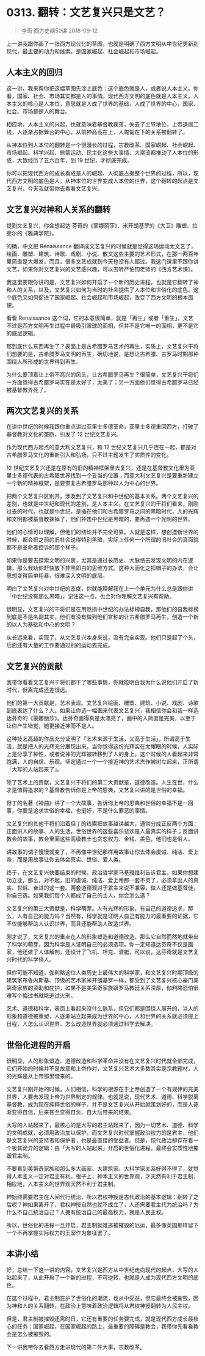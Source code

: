 # 0313. 翻转：文艺复兴只是文艺？
> 李筠·西方史纲50讲
2018-09-12

上一讲我跟你画了一张西方现代化的草图，也就是明确了西方文明从中世纪更新到现代，最主要的动力和线索，是国家崛起、社会崛起和市场崛起。

## 人本主义的回归
这一讲，我来帮你把这幅草图先涂上底色：这个底色就是人，或者说人本主义。你看，国家、社会、市场其实都是人的事情。现代西方文明的底色就是人本主义。人本主义的核心是人本位，意思就是人成了世界的基础，人成了世界的中心，国家、社会、市场都是人的舞台。

相应地，人本主义的兴起，也就意味着基督教衰落，失去了主导地位，上帝退居二线，人逐渐占据舞台的中心，从前神高高在上、人匍匐在下的关系被翻转了。

从神本位到人本位的翻转是一个很漫长的过程，宗教改革、国家崛起、社会崛起、市场崛起、科学兴起、启蒙运动、民主化这些大事情、大潮流都推动了人本位的形成，大致经历了五六百年，到 19 世纪，才彻底完成。

你可以把现代西方的成长看成是人的崛起、人彻底占据整个世界的过程，所以，现代西方文明的底色是人。从神本位的世界变成人本位的世界，这个翻转的起点是文艺复兴，今天我就带你去看看文艺复兴。

## 文艺复兴对神和人关系的翻转
提到文艺复兴，你会想起达·芬奇的《蒙娜丽莎》、米开朗基罗的《大卫》雕塑、拉斐尔的《雅典学院》。

的确，中文把 Renaissance 翻译成文艺复兴的时候就是觉得这场运动太文艺了，绘画、雕塑、建筑、诗歌、戏剧、小说、散文这些主要的艺术形式，在那一两百年里简直是大爆发，而且，很多文艺成就到今天也没有人超过。我这门课里不跟你讲文艺，如果你对文艺复兴的文艺感兴趣，可以去听严伯钧老师的《西方艺术课》。

我这里要跟你讲的是，文艺复兴如何开启了一个新的历史进程，也就是它翻转了神和人的关系，以及，文艺复兴如何为当时的社会提供了人本位和世俗化的底色。这个底色又如何促进了国家崛起、社会崛起和市场崛起，改变了西方文明的根本面貌。

看看 Renaissance 这个词，它的本意很简单，就是「再生」或者「重生」。文艺不过是西方文明再生过程中最吸引眼球的面相，但并不是它唯一的面相，更不是它的底层逻辑。

那到底什么东西再生了？表面上是古希腊罗马艺术的再生，实质上，文艺复兴干将们想要的是，古希腊罗马文明的再生，确切地说，是想让古希腊、古罗马时期那种围绕人所形成的世界得到再生。

为什么要顶着让上帝不高兴的风头，让古希腊罗马再生？很简单，文艺复兴干将们一方面觉得古希腊罗马实在是太好了，太美了；另一方面他们觉得古希腊罗马已经被基督教弄死了。

## 两次文艺复兴的关系
在讲中世纪的时候我跟你重点讲过亚里士多德革命，亚里士多德重回西方，打破了基督教对文化的垄断，引发了 12 世纪文艺复兴。

作为现代西方起点的意大利文艺复兴，和 12 世纪文艺复兴几乎连在一起，都是对古希腊罗马文化的重新引入和弘扬，只不过主题发生了实质性的变化。

12 世纪文艺复兴还是在原有的旧的精神框架里去复兴，还是在基督教文化里为亚里士多德代表的古希腊世界找到一个妥当的位置；而意大利文艺复兴是要重新建立一个新的精神框架，是要恢复古希腊罗马那种以人为中心的世界。

把两个文艺复兴区别开，涉及到了文艺复兴和中世纪的基本关系。两个文艺复兴的差别，也就是中世纪和现代的差别，是人本主义。在文艺复兴的干将们看来，刚刚过去的时代，也就是中世纪，是插在他们和古希腊罗马之间的黑暗时代，人的光辉和文明都被基督教抹掉了，他们抨击中世纪是黑暗的，要再造一个光明的世界。

他们的心情可以理解，但他们的结论并不完全可靠。人就是这样，想创造新世界的时候，都会把之前的旧社会说得特别黑暗，实际上任何一个所谓的旧社会的真面貌都不是革命者控诉的那个样子。

如果你是要去探索文明的兴衰，尤其是通过长历史、大脉络去发现文明的内在逻辑，那么我劝你赶快放下非黑即白的思维方式。这种大而化之扣帽子的办法，会让思想变得简单粗暴，很难深入文明的底层。

明白了文艺复兴对中世纪的态度，你就能理解我在上一个单元为什么总是跟你讲「中世纪没有那么黑暗」，记住这一点，也会对你理解文艺复兴有帮助。

很明显，文艺复兴的干将们是在用贬损中世纪的办法标榜自我，那他们的自我标榜到底是不是名副其实，他们有没有做到他们宣称的让古希腊罗马再生，创造一个新的以人为基础和中心的文明？

从长远来看，实现了，从文艺复兴本身来说，没有完全实现。他们只是起了个头，后面还有大量的工作要通过别的运动去完成。

## 文艺复兴的贡献
我带你看看文艺复兴干将们都干了哪些事情，你就能明白我为什么说他们开启了新时代，但离完成还差很远。

他们的第一大贡献是，艺术表现。文艺复兴绘画、雕塑、建筑、小说、戏剧、诗歌到底表达了什么？人。如果让你选一幅画来代表文艺复兴，我相信你会和我一样选达芬奇的《蒙娜丽莎》。达芬奇画得真是太漂亮了，画中的人简直是完美，以至于让你产生错觉，她更接近神而不是人。

这种技艺高超的作品充分证明了「艺术来源于生活，又高于生活」，所谓高于生活，就是把人的光辉充分展现出来，当你觉得这份光辉实在太耀眼的时候，人实际上是分享了神性，或者说神的光辉被转移到了人的身上。这个时候的人看起来非常饱满，人的自信、乐观、坚定通过一个一个接近神的艺术杰作被树立起来，正所谓「大写的人站起来了」。

除了艺术上的贡献，文艺复兴干将们的第二大贡献是，道德改造。人生在世，什么才是值得追求的？基督教告诉你是上帝的恩典，文艺复兴讲的是世俗的幸福。

但丁的名著《神曲》讲了一个大故事，告诉你上帝的恩典和世俗的幸福不是一回事，你要是追求世俗的幸福，也挺好，不是什么罪恶的事情。

文艺复兴的其他干将们沿着但丁的线索把故事越讲越大，通常分成正反两个方面：正面讲人的故事、人的生活，世俗世界的这些喜乐悲欢是人最真实的样子；反面讲教会的故事，教会里面这些高级教士也贪恋权力、金钱、美色，他们也是俗人。

讲故事的调子慢慢就变了，不再像中世纪那样用故事让你去体会虔诚、纯洁、爱上帝，而是用故事让你去体会真实、世俗、爱人类。

终于，在文艺复兴快要结束的时候，政治哲学家马基雅维利告诉君主，如果你想建功立业，那么，对不起，旧的虔诚、纯洁、爱上帝那一套不灵了，必须拿出人的真实、世俗、奋进的这一套。两套道德观对于君主来说不兼容，做人还是做基督徒，你自己选。如果我们每个人都成了自己的主人，你会怎么选？

文艺复兴的第三大贡献是，科学萌芽。人有光辉的形象，有自己的道德追求，那么，人有自己的能力吗？当然有，科学就是证明人自己有能力的最重要的证据，它不仅能够帮助人认识世界，而且还能帮助人改造世界。

刚才说了，文艺复兴的重点在人的形象塑造和道德改造，那么它自然而然地就带出了科学的萌芽，因为科学是人证明自己的必须选项。你一定知道达芬奇不仅是画家，他还做了人体解剖，还设计了飞机、坦克、潜艇，可以说，达芬奇就是文艺复兴时代的科学怪人。

但你可能不知道，伽利略这位人类历史上最伟大的科学家，和文艺复兴时期顶级的建筑家布鲁内斯基、顶级的艺术家米开朗基罗一样，都受到了文艺复兴核心豪门美第奇家族的资助和庇护，如果不是美第奇家族跟罗马教廷关系深厚，伽利略恐怕很难写个悔过书就能逃过火刑。

艺术、道德和科学，表面上看起来没什么联系，但它们都是围绕人展开的，当人的形象和道德被重塑，人逐渐站立起来成为世界的中心，人和世界的关系就必须提上日程，人怎么认识世界、怎么改造世界就必须通过科学去解决。

## 世俗化进程的开启
很明显，人的形象塑造、道德改造和科学革命并没有在文艺复兴时代就全部完成，它们开始的时候并不是故意和上帝作对，文艺复兴艺术大多数其实是宗教题材，人的光辉是从上帝那里借来的。

文艺复兴刚开始的时候，人们相信，科学的根源在于上帝创造了一个有规律的完美世界，人要去发现上帝为世界制定的规律。也就是说，现代艺术、道德、科学脱离基督教，成为现在纯粹世俗的样子，并不是文艺复兴从开始就策划好的，而是人逐渐变得自信，后来甚至变得自负、自大后带来的结果。

大写的人站起来了，最核心的是大写的君主站起来了，因为一切艺术、道德、科学的文明成就，必须用政治加以保护，而文艺复兴时代掌握政治权力的是君主，他们是文艺复兴的支持者和保护者，也是最直接的受益者。但是，现代政治却存在着一个极其诡异的逻辑：由「大写的人站起来」开启的世俗化进程，最终会实质性地摧毁君主制。

不要看到美第奇家族和那么多大画家、大建筑家、大科学家关系好得不得了，就觉得人本主义一定对君主有利。根子上，神本主义的世界观，才天然有利于君主制，相应地，人本主义的世界观天然不利于君主制。

神始终需要君主在人间代行统治，所以君权神授是古代政治的基本逻辑；翻转了之后呢？神如果离开了，君权神授自然也就不成立了，人还需要君主代为统治吗？为什么不自己统治自己？人拥有统治自己的最高权力，就是人民主权。

所以，世俗化的进程一旦开启，君主制就难逃被摧毁的厄运，最多像英国那样留下一个不再掌握实际权力的王室作为象征罢了。

## 本讲小结
好，总结一下这一讲的内容，文艺复兴是西方从中世纪走向现代的起点，大写的人站起来了，从此开启了一个新的进程，不可逆转，也就是人成为现代西方文明的底色。

在这个过程中，君主制庇护了世俗化的潮流，也从中受益，但它最终会被摧毁，因为神和人的关系翻转，在政治上意味着政治逻辑将从君权神授翻转为人民主权。

但是，君主制被摧毁还需时日，它还有重要的任务要完成，就是现代西方成长最核心的任务：国家崛起，在国家崛起的路上，最重要的障碍是教会，我带你先看看教会是怎么被摧毁的。

下一讲我带你去看西方走进现代的第二件大事，宗教改革。
